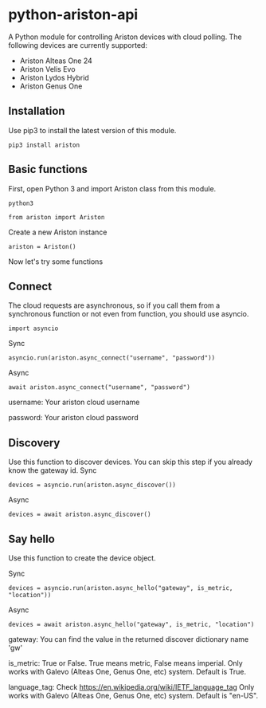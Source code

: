 # python-ariston-api
A Python module for controlling Ariston devices with cloud polling.
The following devices are currently supported:
- Ariston Alteas One 24
- Ariston Velis Evo
- Ariston Lydos Hybrid
- Ariston Genus One

## Installation
Use pip3 to install the latest version of this module.
```
pip3 install ariston
```

## Basic functions
First, open Python 3 and import Ariston class from this module.
```
python3
```
```python3
from ariston import Ariston
```
Create a new Ariston instance
```python3
ariston = Ariston()
```
Now let's try some functions

## Connect
The cloud requests are asynchronous, so if you call them from a synchronous function or not even from function, you should use asyncio.
```python3
import asyncio
```

Sync
```python3
asyncio.run(ariston.async_connect("username", "password"))
```
Async
```python3
await ariston.async_connect("username", "password")
```
username: Your ariston cloud username

password: Your ariston cloud password

## Discovery
Use this function to discover devices. You can skip this step if you already know the gateway id.
Sync
```python3
devices = asyncio.run(ariston.async_discover())
```
Async
```python3
devices = await ariston.async_discover()
```

## Say hello
Use this function to create the device object.

Sync
```python3
devices = asyncio.run(ariston.async_hello("gateway", is_metric, "location"))
```
Async
```python3
devices = await ariston.async_hello("gateway", is_metric, "location")
```

gateway: You can find the value in the returned discover dictionary name 'gw'

is_metric: True or False. True means metric, False means imperial. Only works with Galevo (Alteas One, Genus One, etc) system. Default is True.

language_tag: Check https://en.wikipedia.org/wiki/IETF_language_tag Only works with Galevo (Alteas One, Genus One, etc) system. Default is "en-US".
